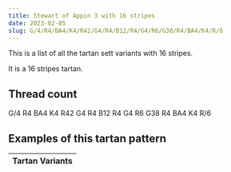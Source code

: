 ```yaml
---
title: Stewart of Appin 3 with 16 stripes
date: 2023-02-05
slug: G/4/R4/BA4/K4/R42/G4/R4/B12/R4/G4/R6/G38/R4/BA4/K4/R/6
---
```

This is a list of all the tartan sett variants with 16 stripes.

It is a 16 stripes tartan.


## Thread count
G/4 R4 BA4 K4 R42 G4 R4 B12 R4 G4 R6 G38 R4 BA4 K4 R/6

## Examples of this tartan pattern

| Tartan Variants |
|---------------|
